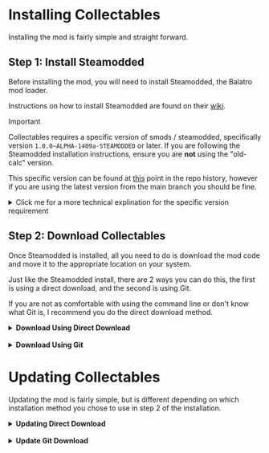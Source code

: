 # Installing Collectables

Installing the mod is fairly simple and straight forward.

## Step 1: Install Steamodded
Before installing the mod, you will need to install Steamodded, the Balatro mod loader.

Instructions on how to install Steamodded are found on their [wiki](https://github.com/Steamodded/smods/wiki#how-to-install-steamodded).

> [!IMPORTANT]
> Collectables requires a specific version of smods / steamodded, specifically version `1.0.0~ALPHA-1409a-STEAMODDED` or later.
> If you are following the Steamodded installation instructions, ensure you are **not** using the "old-calc" version.
> 
> This specific version can be found at [this](https://github.com/Steamodded/smods/tree/a1e1f56be0548ba295812beeb4b0e816a1b7f430) point in the repo history, however if you are using the latest version from the main branch you should be fine.
> 
> <details>
> <summary>Click me for a more technical explination for the specific version requirement</summary>
> 
> This is because the mod makes use of a handful of recent pull request which added support for various different things:
> <ul>
>   <li>Support for nested config values (Introduced by <a href="https://github.com/Steamodded/smods/pull/407">PR#407</a> in version <b>1.0.0~ALPHA-1314d-STEAMODDED</b>)</li>
>   <li>Support for X chips (Introduced by <a href="https://github.com/Steamodded/smods/commit/8bbc6dd89a5e8018b1f18ccef6ac6e549a4d7c10">commit 8bbc6dd</a> in version <b>1.0.0~ALPHA-1409a-STEAMODDED</b>)</li>
> </ul>
> 
> </details>


## Step 2: Download Collectables
Once Steamodded is installed, all you need to do is download the mod code and move it to the appropriate location on your system.

Just like the Steamodded install, there are 2 ways you can do this, the first is using a direct download, and the second is using Git.

If you are not as comfortable with using the command line or don't know what Git is, I recommend you do the direct download method.

<details>
<summary><b>Download Using Direct Download</b></summary>

1. [Download the latest source code](https://github.com/JayPaulinCodes/Balatro-Collectables/archive/refs/heads/main.zip) from the main branch as a zip file.

2. In your Balatro mods folder (see table below for mods folder locations) you made when installing Steamodded, extract the mod's source code to a new folder named `Collectables`, the folder should look something similar to [this image](https://i.imgur.com/GwXfqYr.png).

| Operating System                                    	| Balatro Mods Folder Path                                                                                                       	|
|-----------------------------------------------------	|--------------------------------------------------------------------------------------------------------------------------------	|
| Windows                                             	| `%AppData%/Balatro/Mods`                                                                                                       	|
| MacOS                                               	| `~/Library/Application Support/Balatro/Mods`                                                                                   	|
| Linux (WINE/Proton)                                 	| `~/.local/share/Steam/steamapps/compatdata/2379780/pfx/drive_c/users/steamuser/AppData/Roaming/Balatro/Mods`                   	|
| Linux (WINE/Proton) with snap installation of Steam 	| `~/snap/steam/common/.local/share/Steam/steamapps/compatdata/2379780/pfx/drive_c/users/steamuser/AppData/Roaming/Balatro/Mods` 	|

</details>

<br>

<details>
<summary><b>Download Using Git</b></summary>

> [!NOTE]
> This portion of the guide assumes you either already have Git installed, or know how and are able to install it.

1. If Git isn't installed, install it now.

2. Open your command line, and navigate to the mods folder you made when installing Steamodded (see table below for mods folder locations).

| Operating System                                    	| Balatro Mods Folder Path                                                                                                       	|
|-----------------------------------------------------	|--------------------------------------------------------------------------------------------------------------------------------	|
| Windows                                             	| `%AppData%/Balatro/Mods`                                                                                                       	|
| MacOS                                               	| `~/Library/Application Support/Balatro/Mods`                                                                                   	|
| Linux (WINE/Proton)                                 	| `~/.local/share/Steam/steamapps/compatdata/2379780/pfx/drive_c/users/steamuser/AppData/Roaming/Balatro/Mods`                   	|
| Linux (WINE/Proton) with snap installation of Steam 	| `~/snap/steam/common/.local/share/Steam/steamapps/compatdata/2379780/pfx/drive_c/users/steamuser/AppData/Roaming/Balatro/Mods` 	|

3. Clone the repository using the following command:
```shell
git clone https://github.com/JayPaulinCodes/Balatro-Collectables.git Collectables
```

</details>


# Updating Collectables

Updating the mod is fairly simple, but is different depending on which installation method you chose to use in step 2 of the installation.


<details>
<summary><b>Updating Direct Download</b></summary>

1. Delete your Collectables mod folder you made when installing the mod.

2. Follow direct download installation steps.

</details>

<br>

<details>
<summary><b>Update Git Download</b></summary>

> [!NOTE]
> This portion of the guide assumes you already have Git installed

1. Open your command line, and navigate to the Collectables mod folder you made when installing (see table below for folder locations).

| Operating System                                    	| Balatro Mods Folder Path                                                                                                       	|
|-----------------------------------------------------	|--------------------------------------------------------------------------------------------------------------------------------	|
| Windows                                             	| `%AppData%/Balatro/Mods/Collectables`                                                                                                       	|
| MacOS                                               	| `~/Library/Application Support/Balatro/Mods/Collectables`                                                                                   	|
| Linux (WINE/Proton)                                 	| `~/.local/share/Steam/steamapps/compatdata/2379780/pfx/drive_c/users/steamuser/AppData/Roaming/Balatro/Mods/Collectables`                   	|
| Linux (WINE/Proton) with snap installation of Steam 	| `~/snap/steam/common/.local/share/Steam/steamapps/compatdata/2379780/pfx/drive_c/users/steamuser/AppData/Roaming/Balatro/Mods/Collectables` 	|

2. Update the repository with the following command
```shell
git pull
```

</details>